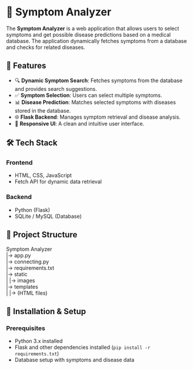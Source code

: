# 🏥 Symptom Analyzer

The **Symptom Analyzer** is a web application that allows users to select symptoms and get possible disease predictions based on a medical database. The application dynamically fetches symptoms from a database and checks for related diseases.

## 🚀 Features

- 🔍 **Dynamic Symptom Search**: Fetches symptoms from the database and provides search suggestions.
- ✅ **Symptom Selection**: Users can select multiple symptoms.
- 📊 **Disease Prediction**: Matches selected symptoms with diseases stored in the database.
- 🌐 **Flask Backend**: Manages symptom retrieval and disease analysis.
- 🎨 **Responsive UI**: A clean and intuitive user interface.


## 🛠️ Tech Stack

### **Frontend**
- HTML, CSS, JavaScript
- Fetch API for dynamic data retrieval

### **Backend**
- Python (Flask)
- SQLite / MySQL (Database)


## 📂 Project Structure
Symptom Analyzer  
 |-> app.py  
 |-> connecting.py  
 |-> requirements.txt  
 |-> static  
 |    |-> images  
 |-> templates  
 |    |-> (HTML files) 

## 🔧 Installation & Setup

### **Prerequisites**
- Python 3.x installed
- Flask and other dependencies installed (`pip install -r requirements.txt`)
- Database setup with symptoms and disease data
